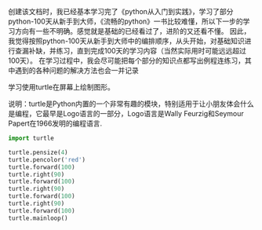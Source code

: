 创建该文档时，我已经基本学习完了《python从入门到实践》，学习了部分python-100天从新手到大师，《流畅的python》一书比较难懂，所以下一步的学习方向有一些不明确。感觉就是基础的已经看过了，进阶的又还看不懂。
因此，我觉得按照python-100天从新手到大师中的编排顺序，从头开始，对基础知识进行查漏补缺，并练习，直到完成100天的学习内容（当然实际用时可能远远超过100天）。
在学习过程中，我会尽可能把每个部分的知识点都写出例程连练习，其中遇到的各种问题的解决方法也会一并记录



学习使用turtle在屏幕上绘制图形。

说明：turtle是Python内置的一个非常有趣的模块，特别适用于让小朋友体会什么是编程，它最早是Logo语言的一部分，Logo语言是Wally Feurzig和Seymour Papert在1966发明的编程语言.
```python
import turtle

turtle.pensize(4)
turtle.pencolor('red')
turtle.forward(100)
turtle.right(90)
turtle.forward(100)
turtle.right(90)
turtle.forward(100)
turtle.right(90)
turtle.forward(100)
turtle.mainloop()
```
